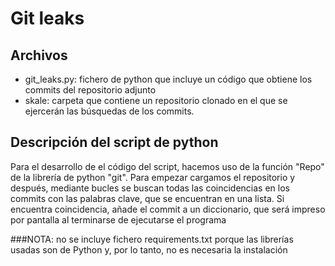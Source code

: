 # Git leaks
## Archivos
- git_leaks.py: fichero de python que incluye un código que obtiene los commits del repositorio adjunto
- skale: carpeta que contiene un repositorio clonado en el que se ejercerán las búsquedas de los commits.

## Descripción del script de python
Para el desarrollo de el código del script, hacemos uso de la función "Repo" de la librería de python "git". Para empezar cargamos el repositorio y después, mediante bucles se buscan todas las coincidencias en los commits con las palabras clave, que se encuentran en una lista. Si encuentra coincidencia, añade el commit a un diccionario, que será impreso por pantalla al terminarse de ejecutarse el programa

###NOTA: no se incluye fichero requirements.txt porque las librerías usadas son de Python y, por lo tanto, no es necesaria la instalación
